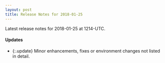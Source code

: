 ```yaml
---
layout: post
title: Release Notes for 2018-01-25
---
```


Latest release notes for 2018-01-25 at 1214-UTC.

<div class='updates' markdown='1'>

#### Updates

- {:.update} Minor enhancements, fixes or environment changes not listed in detail.

</div>


